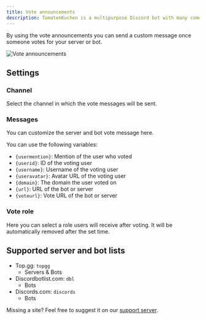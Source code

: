 ```yaml
---
title: Vote announcements
description: TomatenKuchen is a multipurpose Discord bot with many common and innovative features for your server. Explains vote announcements
---
```


By using the vote announcements you can send a custom message once someone votes for your server or bot.

![Vote announcements](/img/voteannouncements.png)

## Settings

### Channel
Select the channel in which the vote messages will be sent.

### Messages
You can customize the server and bot vote message here.

You can use the following variables:
- `{usermention}`: Mention of the user who voted
- `{userid}`: ID of the voting user
- `{username}`: Username of the voting user
- `{useravatar}`: Avatar URL of the voting user
- `{domain}`: The domain the user voted on
- `{url}`: URL of the bot or server
- `{voteurl}`: Vote URL of the bot or server

### Vote role
Here you can select a role users will receive after voting. It will be automatically removed after the set time.

## Supported server and bot lists

- Top.gg: `topgg`
  - Servers & Bots
- Discordbotlist.com: `dbl`
  - Bots
- Discords.com: `discords`
  - Bots

Missing a site? Feel free to suggest it on our [support server](https://tomatenkuchen.com/discord).
